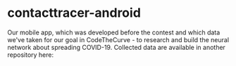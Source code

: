# contacttracer-android

Our mobile app, which was developed before the contest and which data we've taken for our goal in CodeTheCurve - to research and build the neural network about spreading COVID-19. 
Collected data are available in another repository here:
